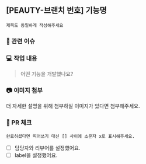 ## [PEAUTY-브랜치 번호] 기능명
`제목도 동일하게 작성해주세요`

### 📢 관련 이슈


### 💻 작업 내용
> 어떤 기능을 개발했나요?

### 📷 이미지 첨부
더 자세한 설명을 위해 첨부하실 이미지가 있다면 첨부해주세요.

### 🧠 PR 체크
`완료하셨다면 띄어쓰기 대신 [] 사이에 소문자 x로 표시해주세요.`
- [ ] 담당자와 리뷰어를 설정했어요. 
- [ ] label을 설정했어요.